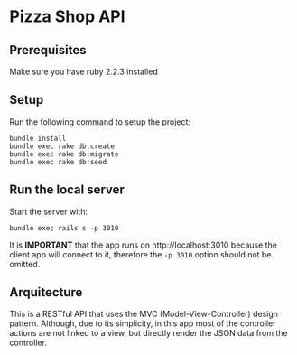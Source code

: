 # Pizza Shop API
## Prerequisites

Make sure you have ruby 2.2.3 installed

## Setup

Run the following command to setup the project:

```
bundle install
bundle exec rake db:create
bundle exec rake db:migrate
bundle exec rake db:seed
```

## Run the local server

Start the server with:
```
bundle exec rails s -p 3010
```
It is **IMPORTANT** that the app runs on
http://localhost:3010 because the client app
will connect to it, therefore the `-p 3010` option should
not be omitted.

## Arquitecture

This is a RESTful API that uses the MVC (Model-View-Controller) design pattern. Although, due to its simplicity, in this app most of the controller actions are not
linked to a view, but directly render the JSON data from the controller.
